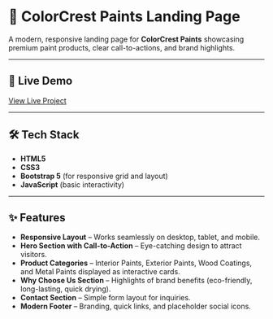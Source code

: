 # 🎨 ColorCrest Paints Landing Page

A modern, responsive landing page for **ColorCrest Paints** showcasing premium paint products, clear call-to-actions, and brand highlights.  

---

## 🚀 Live Demo  
[View Live Project](https://colorcrest-landing-git-main-akashs-projects-0b4fd582.vercel.app?_vercel_share=4s9ZeaUdukDL00gPLLqc1QCw1GZUZsdv)

---

## 🛠 Tech Stack  
- **HTML5**  
- **CSS3**  
- **Bootstrap 5** (for responsive grid and layout)  
- **JavaScript** (basic interactivity)  

---

## ✨ Features  
- **Responsive Layout** – Works seamlessly on desktop, tablet, and mobile.  
- **Hero Section with Call-to-Action** – Eye-catching design to attract visitors.  
- **Product Categories** – Interior Paints, Exterior Paints, Wood Coatings, and Metal Paints displayed as interactive cards.  
- **Why Choose Us Section** – Highlights of brand benefits (eco-friendly, long-lasting, quick drying).  
- **Contact Section** – Simple form layout for inquiries.  
- **Modern Footer** – Branding, quick links, and placeholder social icons.  

 
